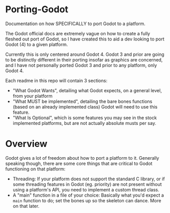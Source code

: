 # Porting-Godot
Documentation on how SPECIFICALLY to port Godot to a platform.

The Godot official docs are extremely vague on how to create a fully fleshed out port of Godot, so I have created this to aid a dev looking to port Godot (4) to a given platform.

Currently this is only centered around Godot 4. Godot 3 and prior are going to be distinctly different in their porting insofar as graphics are concerned, and I have not personally ported Godot 3 and prior to any platform, only Godot 4. 

Each readme in this repo will contain 3 sections: 
* "What Godot Wants", detailing what Godot expects, on a general level, from your platform
* "What MUST be implemented", detailing the bare bones functions (based on an already implemented class) Godot will need to use this feature.
* "What Is Optional", which is some features you may see in the stock implemented platforms, but are not actually absolute musts per say.


# Overview

Godot gives a lot of freedom about how to port a platform to it. Generally speaking though, there are some core things that are critical to Godot functioning on that platform:
* Threading: If your platform does not support the standard C library, or if some threading features in Godot (eg. priority) are not present without using a platform's API, you need to implement a custom thread class.
* A "main" function in a file of your choice: Basically what you'd expect a `main` function to do; set the bones up so the skeleton can dance. More on that later.
